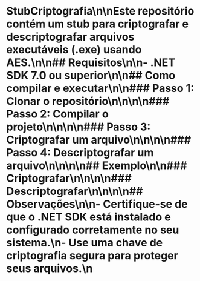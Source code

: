 # StubCriptografia\n\nEste repositório contém um stub para criptografar e descriptografar arquivos executáveis (.exe) usando AES.\n\n## Requisitos\n\n- .NET SDK 7.0 ou superior\n\n## Como compilar e executar\n\n### Passo 1: Clonar o repositório\n\n\n\n### Passo 2: Compilar o projeto\n\n\n\n### Passo 3: Criptografar um arquivo\n\n\n\n### Passo 4: Descriptografar um arquivo\n\n\n\n## Exemplo\n\n### Criptografar\n\n\n\n### Descriptografar\n\n\n\n## Observações\n\n- Certifique-se de que o .NET SDK está instalado e configurado corretamente no seu sistema.\n- Use uma chave de criptografia segura para proteger seus arquivos.\n
